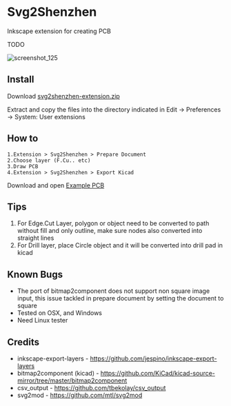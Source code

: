 # Svg2Shenzhen
Inkscape extension for creating PCB

TODO

![screenshot_125](https://user-images.githubusercontent.com/64752/38157030-170a81a0-34ad-11e8-85df-667a642505d8.png)


## Install

Download [svg2shenzhen-extension.zip](https://github.com/badgeek/svg2shenzhen-next/releases/download/0.2/svg2shenzhen-extension.zip)

Extract and copy the files into the directory indicated in Edit -> Preferences -> System: User extensions

## How to

    1.Extension > Svg2Shenzhen > Prepare Document
    2.Choose layer (F.Cu.. etc)
    3.Draw PCB 
    4.Extension > Svg2Shenzhen > Export Kicad

Download and open [Example PCB](https://raw.githubusercontent.com/badgeek/svg2shenzhen-next/master/examples/viruspcb.svg)

## Tips

1. For Edge.Cut Layer, polygon or object need to be converted to path without fill and only outline, make sure nodes also converted into straight lines
2. For Drill layer, place Circle object and it will be converted into drill pad in kicad

## Known Bugs

- The port of bitmap2component does not support non square image input, this issue tackled in prepare document by setting the document to square
- Tested on OSX, and Windows
- Need Linux tester

## Credits
* inkscape-export-layers - https://github.com/jespino/inkscape-export-layers
* bitmap2component (kicad) - https://github.com/KiCad/kicad-source-mirror/tree/master/bitmap2component
* csv_output - https://github.com/tbekolay/csv_output
* svg2mod - https://github.com/mtl/svg2mod
